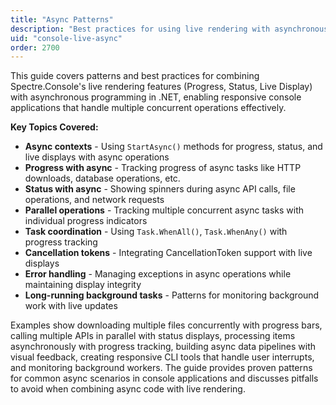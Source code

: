 ```yaml
---
title: "Async Patterns"
description: "Best practices for using live rendering with asynchronous operations"
uid: "console-live-async"
order: 2700
---
```


This guide covers patterns and best practices for combining Spectre.Console's live rendering features (Progress, Status, Live Display) with asynchronous programming in .NET, enabling responsive console applications that handle multiple concurrent operations effectively.

**Key Topics Covered:**

* **Async contexts** - Using `StartAsync()` methods for progress, status, and live displays with async operations
* **Progress with async** - Tracking progress of async tasks like HTTP downloads, database operations, etc.
* **Status with async** - Showing spinners during async API calls, file operations, and network requests
* **Parallel operations** - Tracking multiple concurrent async tasks with individual progress indicators
* **Task coordination** - Using `Task.WhenAll()`, `Task.WhenAny()` with progress tracking
* **Cancellation tokens** - Integrating CancellationToken support with live displays
* **Error handling** - Managing exceptions in async operations while maintaining display integrity
* **Long-running background tasks** - Patterns for monitoring background work with live updates

Examples show downloading multiple files concurrently with progress bars, calling multiple APIs in parallel with status displays, processing items asynchronously with progress tracking, building async data pipelines with visual feedback, creating responsive CLI tools that handle user interrupts, and monitoring background workers. The guide provides proven patterns for common async scenarios in console applications and discusses pitfalls to avoid when combining async code with live rendering.
